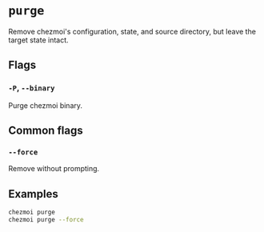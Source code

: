# `purge`

Remove chezmoi's configuration, state, and source directory, but leave the
target state intact.

## Flags

### `-P`, `--binary`

Purge chezmoi binary.

## Common flags

### `--force`

Remove without prompting.

## Examples

```sh
chezmoi purge
chezmoi purge --force
```
